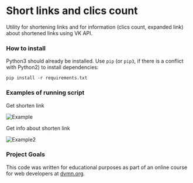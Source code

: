 # Short links and clics count

Utility for shortening links and for information (clics count, expanded link) about shortened links using VK API.
### How to install

Python3 should already be installed. 
Use `pip` (or `pip3`, if there is a conflict with Python2) to install dependencies:
```
pip install -r requirements.txt
```
### Examples of running script

Get shorten link

![Example](https://github.com/e13q/WA_lesson2/assets/110967581/f84f1393-5a76-4bff-aea4-8874e15572aa)

Get info about shorten link

![Example2](https://github.com/e13q/WA_lesson2/assets/110967581/f5069073-2032-4d2e-b30a-7268080ef557)

### Project Goals

This code was written for educational purposes as part of an online course for web developers at [dvmn.org](https://dvmn.org/).
